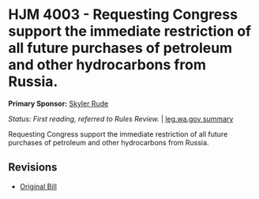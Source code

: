 # HJM 4003 - Requesting Congress support the immediate restriction of all future purchases of petroleum and other hydrocarbons from Russia.
**Primary Sponsor:** [Skyler Rude](/person/leg/rude_sk.md)

*Status: First reading, referred to Rules Review.* | [leg.wa.gov summary](https://app.leg.wa.gov/billsummary?BillNumber=4003&Year=2021)

Requesting Congress support the immediate restriction of all future purchases of petroleum and other hydrocarbons from Russia.

## Revisions
* [Original Bill](1/)